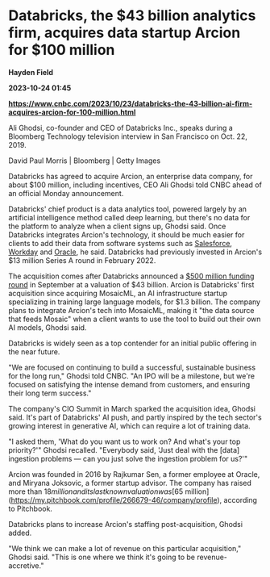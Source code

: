 # Databricks, the $43 billion analytics firm, acquires data startup Arcion for $100 million
**Hayden Field**

**2023-10-24 01:45**

**https://www.cnbc.com/2023/10/23/databricks-the-43-billion-ai-firm-acquires-arcion-for-100-million.html**

Ali Ghodsi, co-founder and CEO of Databricks Inc., speaks during a Bloomberg Technology television interview in San Francisco on Oct. 22, 2019.

David Paul Morris | Bloomberg | Getty Images

Databricks has agreed to acquire Arcion, an enterprise data company, for about $100 million, including incentives, CEO Ali Ghodsi told CNBC ahead of an official Monday announcement.

Databricks' chief product is a data analytics tool, powered largely by an artificial intelligence method called deep learning, but there's no data for the platform to analyze when a client signs up, Ghodsi said. Once Databricks integrates Arcion's technology, it should be much easier for clients to add their data from software systems such as [Salesforce](https://www.cnbc.com/quotes/CRM/), [Workday](https://www.cnbc.com/quotes/WDAY/) and [Oracle](https://www.cnbc.com/quotes/ORCL/), he said. Databricks had previously invested in Arcion's $13 million Series A round in February 2022.

The acquisition comes after Databricks announced a [$500 million funding round](https://www.cnbc.com/2023/09/14/nvidia-and-capital-one-invest-in-databricks-at-43-billion-valuation.html) in September at a valuation of $43 billion. Arcion is Databricks' first acquisition since acquiring MosaicML, an AI infrastructure startup specializing in training large language models, for $1.3 billion. The company plans to integrate Arcion's tech into MosaicML, making it "the data source that feeds Mosaic" when a client wants to use the tool to build out their own AI models, Ghodsi said.

Databricks is widely seen as a top contender for an initial public offering in the near future.

"We are focused on continuing to build a successful, sustainable business for the long run," Ghodsi told CNBC. "An IPO will be a milestone, but we're focused on satisfying the intense demand from customers, and ensuring their long term success."

The company's CIO Summit in March sparked the acquisition idea, Ghodsi said. It's part of Databricks' AI push, and partly inspired by the tech sector's growing interest in generative AI, which can require a lot of training data.

"I asked them, 'What do you want us to work on? And what's your top priority?'" Ghodsi recalled. "Everybody said, 'Just deal with the \[data\] ingestion problems — can you just solve the ingestion problem for us?'"

Arcion was founded in 2016 by Rajkumar Sen, a former employee at Oracle, and Miryana Joksovic, a former startup advisor. The company has raised more than $18 million and its last known valuation was [$65 million](https://my.pitchbook.com/profile/266679-46/company/profile), according to Pitchbook.

Databricks plans to increase Arcion's staffing post-acquisition, Ghodsi added.

"We think we can make a lot of revenue on this particular acquisition," Ghodsi said. "This is one where we think it's going to be revenue-accretive."